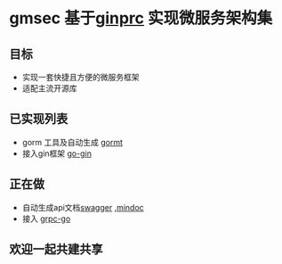 # gmsec 基于[ginprc](https://github.com/xxjwxc/ginrpc) 实现微服务架构集

## 目标 
- 实现一套快捷且方便的微服务框架
- 适配主流开源库

## 已实现列表
- gorm 工具及自动生成 [gormt](https://github.com/xxjwxc/gormt)
- 接入gin框架 [go-gin](https://github.com/gin-gonic/gin)

## 正在做
- 自动生成api文档[swagger](https://swagger.io/) ,[mindoc](https://www.iminho.me/)
- 接入 [grpc-go](https://github.com/grpc/grpc-go)


## 欢迎一起共建共享